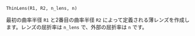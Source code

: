 ```
ThinLens(R1, R2, n_lens, n)
```

最初の曲率半径 `R1` と2番目の曲率半径 `R2` によって定義される薄レンズを作成します。レンズの屈折率は `n_lens` で、外部の屈折率は `n` です。
